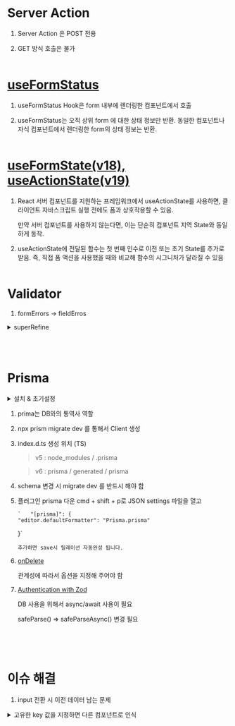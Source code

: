 # Server Action

1. Server Action 은 POST 전용

2. GET 방식 호출은 불가
   <br />
   <br />

# [useFormStatus](https://ko.react.dev/reference/react-dom/hooks/useFormStatus)

1. useFormStatus Hook은 form 내부에 렌더링한 컴포넌트에서 호출

2. useFormStatus는 오직 상위 form 에 대한 상태 정보만 반환. 동일한 컴포넌트나 자식 컴포넌트에서 렌더링한 form의 상태 정보는 반환.
   <br />
   <br />

# [useFormState(v18), useActionState(v19)](https://ko.react.dev/reference/react/useActionState)

1. React 서버 컴포넌트를 지원하는 프레임워크에서 useActionState를 사용하면, 클라이언트 자바스크립트 실행 전에도 폼과 상호작용할 수 있음.

    만약 서버 컴포넌트를 사용하지 않는다면, 이는 단순히 컴포넌트 지역 State와 동일하게 동작.

2. useActionState에 전달된 함수는 첫 번째 인수로 이전 또는 초기 State를 추가로 받음. 즉, 직접 폼 액션을 사용했을 때와 비교해 함수의 시그니처가 달라질 수 있음
   <br />
   <br />

# Validator

1. formErrors -> fieldErros

<details>
<summary>superRefine</summary>

```ruby
.superRefine((val, ctx) => {
    if (!validator.isMobilePhone(val, "ko-KR")) {
        ctx.addIssue({
        code: z.ZodIssueCode.custom,
        message: "유효한 휴대폰 번호를 입력해주세요.",
        path: ["phonenumber"],
        });
    }
});
```

</details>
<br /><br /><br />

# Prisma

<details>
<summary>설치 & 초기설정</summary>

```
npm install prisma
```

```
npx prisma init
```

> prisma/schema.prisma 파일 생성

> .env 파일 생성

```
npx prisma migrate dev
```

> schema.prisma 에 선언된 datasource와 model 로 db 생성

> TypeScript 타입도 자동 업데이트 됨

```
npx prisma studio
```

> DB GUI Tool

</details>

1.  prima는 DB와의 통역사 역할

2.  npx prism migrate dev 를 통해서 Client 생성

3.  index.d.ts 생성 위치 (TS)

    > v5 : node_modules / .prisma

    > v6 : prisma / generated / prisma

4.  schema 변경 시 migrate dev 를 반드시 해야 함

5.  플러그인 prisma 다운 cmd + shift + p로 JSON settings 파일을 열고

        `   "[prisma]": {
        "editor.defaultFormatter": "Prisma.prisma"

    }`

        추가하면 save시 릴레이션 자동완성 됩니다.

6.  [onDelete](./prisma/schema.prisma)

    관계성에 따라서 옵션을 지정해 주어야 함

7.  [Authentication with Zod](./app/create-account/actions.ts)

    DB 사용을 위해서 async/await 사용이 필요

    safeParse() => safeParseAsync() 변경 필요

<br /><br /><br />

# 이슈 해결

1. input 전환 시 이전 데이터 남는 문제

<details>
<summary>고유한 key 값을 지정하면 다른 컴포넌트로 인식</summary>

```ruby
{state?.token ? (
    <FormInput
        key="verifycode"
        type="number"
        placeholder="Verification code"
        required
        min={100000}
        max={999999}
        $name="verifycode"
        $errors={getError(state, "verifycode")}
    />
) : (
    <FormInput
        key="phonenumber"
        type="number"
        placeholder="Phone number"
        required
        $name="phonenumber"
        $errors={getError(state, "phonenumber")}
    />
)}
```

</details>
